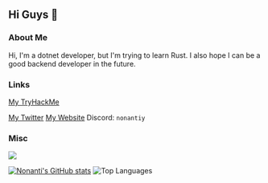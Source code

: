 ## Hi Guys 👋
### About Me
Hi, I'm a dotnet developer, but I'm trying to learn Rust. I also hope I can be a good backend developer in the future.
### Links
 [My TryHackMe](https://tryhackme.com/p/nonantiy)
 
 [My Twitter](https://x.com/NonantiyII)
 [My Website](https://nonantiy.com/)
 Discord: `nonantiy`
 
 ### Misc
 
 <img src="https://komarev.com/ghpvc/?username=Nonanti&color=blueviolet">

 
 [![Nonanti's GitHub stats](https://github-readme-stats.vercel.app/api?username=Nonanti)](https://github.com/anuraghazra/github-readme-stats)
 ![Top Languages](https://github-readme-stats.vercel.app/api/top-langs/?username=Nonanti)
 
